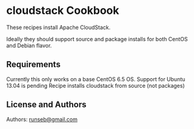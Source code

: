cloudstack Cookbook
===================

These recipes install Apache CloudStack.

Ideally they should support source and package installs for both CentOS and Debian flavor.

Requirements
------------

Currently this only works on a base CentOS 6.5 OS.
Support for Ubuntu 13.04 is pending
Recipe installs cloudstack from source (not packages)


License and Authors
-------------------
Authors: runseb@gmail.com
